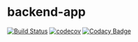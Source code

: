# backend-app
[![Build Status](https://travis-ci.com/adrsant/backend-app.svg?branch=master)](https://travis-ci.com/adrsant/backend-app)
[![codecov](https://codecov.io/gh/adrsant/backend-app/branch/master/graph/badge.svg)](https://codecov.io/gh/adrsant/backend-app)
[![Codacy Badge](https://api.codacy.com/project/badge/Grade/afc08192c55f42a68151e31f9a96401c)](https://www.codacy.com/manual/adrsant.silva/backend-app?utm_source=github.com&amp;utm_medium=referral&amp;utm_content=adrsant/backend-app&amp;utm_campaign=Badge_Grade)